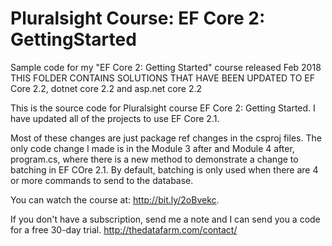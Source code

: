 # Pluralsight Course: EF Core 2: GettingStarted
Sample code for my "EF Core 2: Getting Started" course released Feb 2018  
THIS FOLDER CONTAINS SOLUTIONS THAT HAVE BEEN UPDATED TO EF Core 2.2, dotnet core 2.2 and asp.net core 2.2

This is the source code for Pluralsight course EF Core 2: Getting Started. I have updated all of the projects to use  EF Core 2.1.

Most of these changes are just package ref changes in the csproj files. The only code change I made is in the Module 3 after and Module 4 after, program.cs, where there is a new method to demonstrate a change to batching in EF COre 2.1. By default, batching is only used when there are 4 or more commands to send to the database.

You can watch the course at: http://bit.ly/2oBvekc.

If you don't have a subscription, send me a note and I can send you a code for a free 30-day trial.
http://thedatafarm.com/contact/
